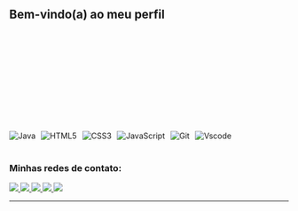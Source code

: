 ## Bem-vindo(a) ao meu perfil

<div align="left">
  <a href="https://github.com/grittiDM">
    <img aling="left" height="180" style="padding-right: 10px; src="https://github-readme-stats.vercel.app/api/top-langs/?username=grittiDM&layout=compact&langs_count=6&theme=gruvbox" />
    <img align="left" height="180" style="padding-right: 10px; src="https://github-readme-stats.vercel.app/api?username=grittiDM&show_icons=true&theme=gruvbox&include_all_commits=true&locale=pt-br" />
  </a>
</div>

<div align="left">
  <div style="display: flex; flex-wrap: wrap; justify-content: left; gap: 10px;">
    <img alt="Java" src="https://img.shields.io/badge/java-%23ED8B00.svg?style=for-the-badge&logo=openjdk&logoColor=white">
    <img alt="HTML5" src="https://img.shields.io/badge/HTML5-E34F26?style=for-the-badge&logo=html5&logoColor=white">
    <img alt="CSS3" src="https://img.shields.io/badge/CSS3-1572B6?style=for-the-badge&logo=css3&logoColor=white">
    <img alt="JavaScript" src="https://img.shields.io/badge/JavaScript-F7DF1E?style=for-the-badge&logo=javascript&logoColor=black">
    <img alt="Git" src="https://img.shields.io/badge/GIT-E44C30?style=for-the-badge&logo=git&logoColor=white">
    <img alt="Vscode" src="https://img.shields.io/badge/Vscode-007ACC?style=for-the-badge&logo=visual-studio-code&logoColor=white">
  </div>
</div>

<br>

### Minhas redes de contato:

<div align="left"> 
  <a href="www.youtube.com/@grittiDM" target="_blank">
    <img src="https://img.shields.io/badge/YouTube-FF0000?style=for-the-badge&logo=youtube&logoColor=white" target="_blank">
  </a>
  <a href="https://instagram.com/_m.gritti/" target="_blank">
    <img src="https://img.shields.io/badge/-Instagram-%23E4405F?style=for-the-badge&logo=instagram&logoColor=white" target="_blank">
  </a>
  <a href="https://discord.gg/6GkPBx4v" target="_blank">
    <img src="https://img.shields.io/badge/Discord-7289DA?style=for-the-badge&logo=discord&logoColor=white" target="_blank">
  </a> 
  <a href = "mailto:dev.murilogritti@gmail.com">
    <img src="https://img.shields.io/badge/-Gmail-%23333?style=for-the-badge&logo=gmail&logoColor=white" target="_blank">
  </a>
  <a href="https://www.linkedin.com/in/murilo-gritti" target="_blank">
    <img src="https://img.shields.io/badge/-LinkedIn-%230077B5?style=for-the-badge&logo=linkedin&logoColor=white" target="_blank">
  </a>
</div>

<hr>
